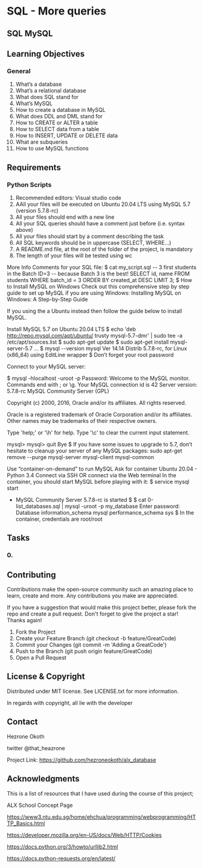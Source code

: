# SQL - More queries

## SQL      MySQL

## Learning Objectives

### General

1. What’s a database
2. What’s a relational database
3. What does SQL stand for
4. What’s MySQL
5. How to create a database in MySQL
6. What does DDL and DML stand for
7. How to CREATE or ALTER a table
8. How to SELECT data from a table
9. How to INSERT, UPDATE or DELETE data
10. What are subqueries
11. How to use MySQL functions

## Requirements

### Python Scripts

1. Recommended editors: Visual studio code
2. AAll your files will be executed on Ubuntu 20.04 LTS using MySQL 5.7 (version 5.7.8-rc)
3. All your files should end with a new line
4. All your SQL queries should have a comment just before (i.e. syntax above)
5. All your files should start by a comment describing the task
6. All SQL keywords should be in uppercase (SELECT, WHERE…)
7. A README.md file, at the root of the folder of the project, is mandatory
8. The length of your files will be tested using wc

More Info
Comments for your SQL file:
$ cat my_script.sql
-- 3 first students in the Batch ID=3
-- because Batch 3 is the best!
SELECT id, name FROM students WHERE batch_id = 3 ORDER BY created_at DESC LIMIT 3;
$
How to Install MySQL on Windows
Check out this comprehensive step by step guide to set up MySQL if you are using Windows: Installing MySQL on Windows: A Step-by-Step Guide

If you using the a Ubuntu instead then follow the guide below to install MySQL.

Install MySQL 5.7 on Ubuntu 20.04 LTS
$ echo 'deb http://repo.mysql.com/apt/ubuntu/ trusty mysql-5.7-dmr' | sudo tee -a /etc/apt/sources.list
$ sudo apt-get update
$ sudo apt-get install mysql-server-5.7
...
$ mysql --version
mysql  Ver 14.14 Distrib 5.7.8-rc, for Linux (x86_64) using  EditLine wrapper
$
Don’t forget your root password

Connect to your MySQL server:

$ mysql -hlocalhost -uroot -p
Password: 
Welcome to the MySQL monitor.  Commands end with ; or \g.
Your MySQL connection id is 42
Server version: 5.7.8-rc MySQL Community Server (GPL)

Copyright (c) 2000, 2016, Oracle and/or its affiliates. All rights reserved.

Oracle is a registered trademark of Oracle Corporation and/or its
affiliates. Other names may be trademarks of their respective
owners.

Type 'help;' or '\h' for help. Type '\c' to clear the current input statement.

mysql> 
mysql> quit
Bye
$
If you have some issues to upgrade to 5.7, don’t hesitate to cleanup your server of any MySQL packages: sudo apt-get remove --purge mysql-server mysql-client mysql-common

Use “container-on-demand” to run MySQL
Ask for container Ubuntu 20.04 - Python 3.4
Connect via SSH
OR connect via the Web terminal
In the container, you should start MySQL before playing with it:
$ service mysql start
 * MySQL Community Server 5.7.8-rc is started
$
$ cat 0-list_databases.sql | mysql -uroot -p my_database
Enter password: 
Database
information_schema
mysql
performance_schema
sys
$
In the container, credentials are root/root

## Tasks

### 0. 

## Contributing

Contributions make the open-source community such an amazing place to learn, create and more. Any contributions you make are appreciated.

If you have a suggestion that would make this project better, please fork the repo and create a pull request. Don't forget to give the project a star! Thanks again!

1. Fork the Project
2. Create your Feature Branch (git checkout -b feature/GreatCode)
3. Commit your Changes (git commit -m 'Adding a GreatCode')
4. Push to the Branch (git push origin feature/GreatCode)
5. Open a Pull Request

## License & Copyright

Distributed under MIT license. See LICENSE.txt for more information.

In regards with copyright, all lie with the developer

## Contact

Hezrone Okoth

twitter @that_heazrone

Project Link: https://github.com/hezroneokoth/alx_database

## Acknowledgments

This is a list of resources that I have used during the course of this project;

ALX School Concept Page

https://www3.ntu.edu.sg/home/ehchua/programming/webprogramming/HTTP_Basics.html

https://developer.mozilla.org/en-US/docs/Web/HTTP/Cookies

https://docs.python.org/3/howto/urllib2.html

https://docs.python-requests.org/en/latest/
